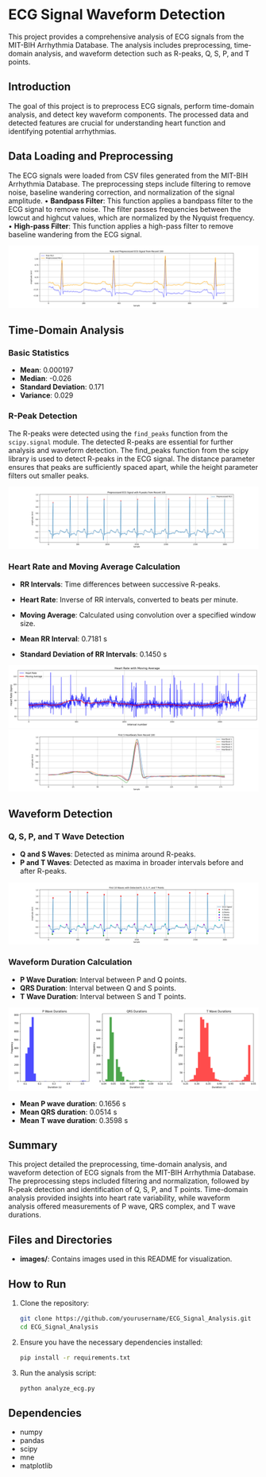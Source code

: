 # ECG Signal Waveform Detection

This project provides a comprehensive analysis of ECG signals from the MIT-BIH Arrhythmia Database. The analysis includes preprocessing, time-domain analysis, and waveform detection such as R-peaks, Q, S, P, and T points.

## Introduction

The goal of this project is to preprocess ECG signals, perform time-domain analysis, and detect key waveform components. The processed data and detected features are crucial for understanding heart function and identifying potential arrhythmias.

## Data Loading and Preprocessing

The ECG signals were loaded from CSV files generated from the MIT-BIH Arrhythmia Database. The preprocessing steps include filtering to remove noise, baseline wandering correction, and normalization of the signal amplitude.
• **Bandpass Filter**: This function applies a bandpass filter to the ECG signal to remove noise. The filter passes frequencies between the lowcut and highcut values, which are normalized by the Nyquist frequency.
• **High-pass Filter**: This function applies a high-pass filter to remove baseline wandering from the ECG signal.


![Preprocessed vs Raw ECG Signal](images/raw_and_preprocessed_signal.png)

## Time-Domain Analysis

### Basic Statistics

- **Mean**: 0.000197
- **Median**: -0.026
- **Standard Deviation**: 0.171
- **Variance**: 0.029

### R-Peak Detection

The R-peaks were detected using the `find_peaks` function from the `scipy.signal` module. The detected R-peaks are essential for further analysis and waveform detection. The find_peaks function from the scipy library is used to detect R-peaks in the ECG signal. The distance parameter ensures that peaks are sufficiently spaced apart, while the height parameter filters out smaller peaks.   

![R-peaks Detection](images/r_peaks_detection.png)


### Heart Rate and Moving Average Calculation

- **RR Intervals**: Time differences between successive R-peaks.
- **Heart Rate**: Inverse of RR intervals, converted to beats per minute.
- **Moving Average**: Calculated using convolution over a specified window size.

- **Mean RR Interval**: 0.7181 s
- **Standard Deviation of RR Intervals**: 0.1450 s

![Moving average](images/heart_rate.png)
![Heart beats](images/heartbeats.png)

## Waveform Detection

### Q, S, P, and T Wave Detection

- **Q and S Waves**: Detected as minima around R-peaks.
- **P and T Waves**: Detected as maxima in broader intervals before and after R-peaks.

![Wave Detection](images/wave_detection.png)

### Waveform Duration Calculation

- **P Wave Duration**: Interval between P and Q points.
- **QRS Duration**: Interval between Q and S points.
- **T Wave Duration**: Interval between S and T points.

![Waveform Durations](images/waveform_durations.png)

- **Mean P wave duration**: 0.1656 s
- **Mean QRS duration**: 0.0514 s
- **Mean T wave duration**: 0.3598 s

## Summary

This project detailed the preprocessing, time-domain analysis, and waveform detection of ECG signals from the MIT-BIH Arrhythmia Database. The preprocessing steps included filtering and normalization, followed by R-peak detection and identification of Q, S, P, and T points. Time-domain analysis provided insights into heart rate variability, while waveform analysis offered measurements of P wave, QRS complex, and T wave durations.

## Files and Directories

- **images/**: Contains images used in this README for visualization.

## How to Run

1. Clone the repository:
    ```bash
    git clone https://github.com/yourusername/ECG_Signal_Analysis.git
    cd ECG_Signal_Analysis
    ```

2. Ensure you have the necessary dependencies installed:
    ```bash
    pip install -r requirements.txt
    ```

3. Run the analysis script:
    ```bash
    python analyze_ecg.py
    ```

## Dependencies

- numpy
- pandas
- scipy
- mne
- matplotlib


